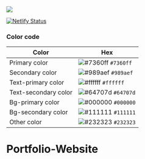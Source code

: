 <img align="center" src="https://user-images.githubusercontent.com/62628408/152209979-0890fce1-2450-4e4a-b65c-7cd7fc4c3daf.png">

[![Netlify Status](https://api.netlify.com/api/v1/badges/107d7648-dd15-45d9-9637-2d13681b5f2c/deploy-status)](https://app.netlify.com/sites/victoreke/deploys)
</p>

### Color code

| Color                | Hex                                                                                                                         |
| -------------------- | --------------------------------------------------------------------------------------------------------------------------- |
| Primary color        | ![#7360ff](https://user-images.githubusercontent.com/62628408/127180948-3d81c308-f726-467e-92ab-eba9d9158c83.png) `#7360ff` |
| Secondary color      | ![#989aef](https://user-images.githubusercontent.com/62628408/127180950-32de79ba-19af-4bb6-9078-6b65e7a57371.png) `#989aef` |
| Text-primary color   | ![#ffffff](https://user-images.githubusercontent.com/62628408/127180954-d9745dbd-e370-49cf-a4ea-14d548c34fd1.png) `#ffffff` |
| Text-secondary color | ![#64707d](https://user-images.githubusercontent.com/62628408/127180936-970c7329-1d46-4114-85df-d3ef9760baef.png) `#64707d` |
| Bg-primary color     | ![#000000](https://user-images.githubusercontent.com/62628408/127180942-c25f77c5-4bd2-4f7c-b95e-4bd7240be000.png) `#000000` |
| Bg-secondary color   | ![#111111](https://user-images.githubusercontent.com/62628408/127180944-8f4b1ad5-e78c-4b24-a4c3-018b94814298.png) `#111111` |
| Other color          | ![#232323](https://user-images.githubusercontent.com/62628408/127180947-80b3b7e6-2d9f-4690-8885-754d46e4d5cf.png) `#232323` |
# Portfolio-Website
